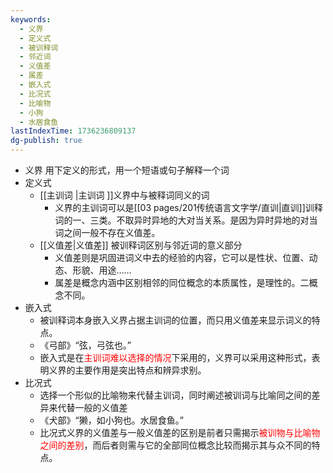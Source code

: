 ```yaml
---
keywords:
  - 义界
  - 定义式
  - 被训释词
  - 邻近词
  - 义值差
  - 属差
  - 嵌入式
  - 比况式
  - 比喻物
  - 小狗
  - 水居食鱼
lastIndexTime: 1736236809137
dg-publish: true
---
```

- 义界 用下定义的形式，用一个短语或句子解释一个词
- 定义式
	- [[主训词 \|主训词 ]]义界中与被释词同义的词
		- 义界的主训词可以是[[03 pages/201传统语言文字学/直训\|直训]]训释词的一、三类。不取异时异地的大对当关系。是因为异时异地的对当词之间一般不存在义值差。
	- [[义值差\|义值差]] 被训释词区别与邻近词的意义部分
		- 义值差则是巩固进词义中去的经验的内容，它可以是性状、位置、动态、形貌、用途……
		- 属差是概念内涵中区别相邻的同位概念的本质属性，是理性的。二概念不同。
- 嵌入式
	- 被训释词本身嵌入义界占据主训词的位置，而只用义值差来显示词义的特点。
	- 《弓部》“弦，弓弦也。”
	- 嵌入式是在<font color=red>主训词难以选择的情况</font>下采用的，义界可以采用这种形式，表明义界的主要作用是突出特点和辨异求别。
- 比况式
	- 选择一个形似的比喻物来代替主训词，同时阐述被训词与比喻同之间的差异来代替一般的义值差
	- 《犬部》“獭，如小狗也。水居食鱼。”
	- 比况式义界的义值差与一般义值差的区别是前者只需揭示<font color=red>被训物与比喻物之间的差别</font>，而后者则需与它的全部同位概念比较而揭示其与众不同的特点。